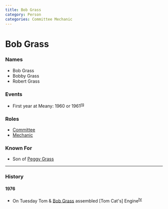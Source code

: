 ```yaml
---
title: Bob Grass
category: Person
categories: Committee Mechanic
---
```

# Bob Grass
### Names
- Bob Grass
- Bobby Grass
- Robert Grass

### Events
- First year at Meany: 1960 or 1961<sup>[rg][]</sup>

### Roles
- [Committee](Committee)
- [Mechanic](Mechanic)

### Known For
- Son of [Peggy Grass](Peggy-Grass)

---
### History
#### 1976

- On Tuesday Tom & [Bob Grass](Bob-Grass) assembled [Tom Cat's] Engine<sup>[hr][]</sup>


[hr]: History-Idona "Meany History Reports, by Idona Kellogg"
[rg]: # "Email from Robert Grass to Matt Simerson, 2020-05-15"